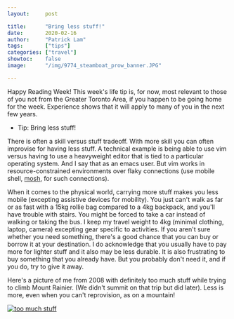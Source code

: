 ```yaml
---
layout:     post

title:      "Bring less stuff!"
date:       2020-02-16
author:     "Patrick Lam"
tags:       ["tips"]
categories: ["travel"]
showtoc:    false
image:      "/img/9774_steamboat_prow_banner.JPG"

---
```


Happy Reading Week! This week's life tip is, for now, most relevant to
those of you not from the Greater Toronto Area, if you happen to be
going home for the week. Experience shows that it will apply to many
of you in the next few years.

* Tip: Bring less stuff!

There is often a skill versus stuff tradeoff. With more skill you can
often improvise for having less stuff. A technical example is being
able to use vim versus having to use a heavyweight editor that is tied
to a particular operating system. And I say that as an emacs user. But
vim works in resource-constrained environments over flaky connections
(use mobile shell, <a href="https://mosh.org">mosh</a>, for such connections).

When it comes to the physical world, carrying more stuff makes you
less mobile (excepting assistive devices for mobility). You just can't
walk as far or as fast with a 15kg rollie bag compared to a 4kg
backpack, and you'll have trouble with stairs. You might be forced to
take a car instead of walking or taking the bus. I keep my travel
weight to 4kg (minimal clothing, laptop, camera) excepting gear
specific to activities. If you aren't sure whether you need something,
there's a good chance that you can buy or borrow it at your
destination.  I do acknowledge that you usually have to pay more for
lighter stuff and it also may be less durable. It is also frustrating to
buy something that you already have. But you probably don't need it, and
if you do, try to give it away.

Here's a picture of me from 2008 with definitely too much stuff while
trying to climb Mount Rainier. (We didn't summit on that trip but did
later). Less is more, even when you can't reprovision, as on a mountain!

<a href="https://gallery.patricklam.ca/picture.php?/2547/category/992"><img src="https://gallery.patricklam.ca/_data/i/galleries/0808-washington-and-seattle/080728-rainier-approach/9656_plam_with_pack-me.JPG" alt="too much stuff"></a>
